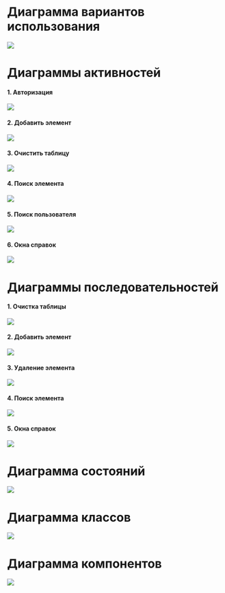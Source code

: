 # Диаграмма вариантов использования  
![](https://github.com/Dupanov650501/LeisureTime/blob/master/Diagrams/USECASED.PNG)  
# Диаграммы активностей  

#### 1. Авторизация  
![](https://github.com/Dupanov650501/LeisureTime/blob/master/Diagrams/AAuthorization.PNG)  

#### 2. Добавить элемент  
![](https://github.com/Dupanov650501/LeisureTime/blob/master/Diagrams/bezzzzzz.png)

#### 3. Очистить таблицу  
![](https://github.com/Dupanov650501/LeisureTime/blob/master/Diagrams/AClearTable.PNG)  

#### 4. Поиск элемента  
![](https://github.com/Dupanov650501/LeisureTime/blob/master/Diagrams/ELEMENTSEARCH.PNG)

#### 5. Поиск пользователя  
![](https://github.com/Dupanov650501/LeisureTime/blob/master/Diagrams/USERSEARCH.PNG)  

#### 6. Окна справок
![](https://github.com/Dupanov650501/LeisureTime/blob/master/Diagrams/HELPABOU.PNG)

# Диаграммы последовательностей


#### 1. Очистка таблицы  
![](https://github.com/Dupanov650501/LeisureTime/blob/master/Diagrams/NEW%20%D0%9E%D1%87%D0%B8%D1%81%D1%82%D0%BA%D0%B0%20%D1%82%D0%B0%D0%B1%D0%BB%D0%B8%D1%86%D1%8B.PNG)  

#### 2. Добавить элемент  
![](https://github.com/Dupanov650501/LeisureTime/blob/master/Diagrams/NEW%20%D0%94%D0%BE%D0%B1%D0%B0%D0%B2%D0%BB%D0%B5%D0%BD%D0%B8%D0%B5%20%D1%8D%D0%BB%D0%B5%D0%BC%D0%B5%D0%BD%D1%82%D0%B0.PNG)

#### 3. Удаление элемента  
![](https://github.com/Dupanov650501/LeisureTime/blob/master/Diagrams/NEW%20%D0%A3%D0%B4%D0%B0%D0%BB%D0%B5%D0%BD%D0%B8%D0%B5%20%D1%8D%D0%BB%D0%B5%D0%BC%D0%B5%D0%BD%D1%82%D0%B0.PNG)  

#### 4. Поиск элемента  
![](https://github.com/Dupanov650501/LeisureTime/blob/master/Diagrams/NEW%20%D0%BF%D0%BE%D0%B8%D1%81%D0%BA%20%D1%8D%D0%BB%D0%B5%D0%BC%D0%B5%D0%BD%D1%82%D0%B0.PNG)

#### 5. Окна справок 
![](https://github.com/Dupanov650501/LeisureTime/blob/master/Diagrams/%D0%9D%D0%9E%D0%92%D0%9E%D0%95%D0%9D%D0%9E%D0%92%D0%9E%D0%95.PNG)    
# Диаграмма состояний
![](https://github.com/Dupanov650501/LeisureTime/blob/master/Diagrams/atint.png)   

# Диаграмма классов
![](https://github.com/Dupanov650501/LeisureTime/blob/master/Diagrams/wqer.PNG)  

# Диаграмма компонентов
![](https://github.com/Dupanov650501/LeisureTime/blob/master/Diagrams/Compppp.png)
